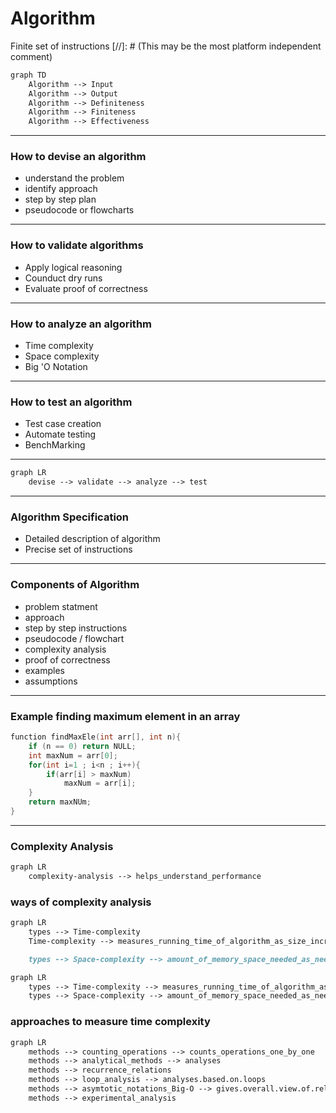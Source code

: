 # Algorithm
Finite set of instructions 
[//]: # (This may be the most platform independent comment)
```mmd
graph TD
	Algorithm --> Input
	Algorithm --> Output
	Algorithm --> Definiteness
	Algorithm --> Finiteness
	Algorithm --> Effectiveness

```
***
### How to devise an algorithm
- understand the problem
- identify approach
- step by step plan
- pseudocode or flowcharts
***
### How to validate algorithms
- Apply logical reasoning
- Counduct dry runs
- Evaluate proof of correctness	
***
### How to analyze an algorithm
- Time complexity
- Space complexity
- Big 'O Notation
***
### How to test an algorithm
- Test case creation
- Automate testing
- BenchMarking
***
```mmd
graph LR
	devise --> validate --> analyze --> test
```
***
### Algorithm Specification
- Detailed description of algorithm 
- Precise set of instructions
***
### Components of Algorithm
- problem statment 
- approach
- step by step instructions
- pseudocode / flowchart
- complexity analysis
- proof of correctness
- examples
- assumptions
***	
### Example finding maximum element in an array
```cpp
function findMaxEle(int arr[], int n){
	if (n == 0) return NULL;
	int maxNum = arr[0];
	for(int i=1 ; i<n ; i++){
		if(arr[i] > maxNum)
			maxNum = arr[i];
	}
	return maxNUm;
}
```
***
### Complexity Analysis
```mmd
graph LR
	complexity-analysis --> helps_understand_performance 
```
### ways of complexity analysis
```mmd
graph LR
	types --> Time-complexity
	Time-complexity --> measures_running_time_of_algorithm_as_size_increases --> Big-O

	types --> Space-complexity --> amount_of_memory_space_needed_as_need_increases --> O()
```

```mmd
graph LR
	types --> Time-complexity --> measures_running_time_of_algorithm_as_size_increases --> Big-O-Notation
	types --> Space-complexity --> amount_of_memory_space_needed_as_need_increases --> Big-O-Notation
```

### approaches to measure time complexity
```mmd
graph LR
	methods --> counting_operations --> counts_operations_one_by_one 
	methods --> analytical_methods --> analyses
	methods --> recurrence_relations
	methods --> loop_analysis --> analyses.based.on.loops
	methods --> asymtotic_notations_Big-O --> gives.overall.view.of.relation.of.inputs.with.amount.of.time
	methods --> experimental_analysis
```